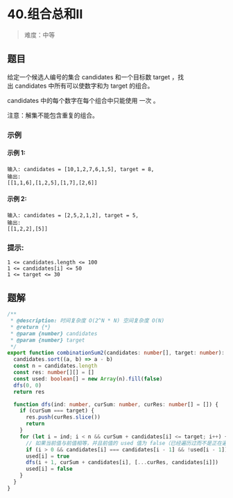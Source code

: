 # 40.组合总和II

> 难度：中等

## 题目
给定一个候选人编号的集合 candidates 和一个目标数 target ，找出 candidates 中所有可以使数字和为 target 的组合。

candidates 中的每个数字在每个组合中只能使用 一次 。

注意：解集不能包含重复的组合。 

### 示例

#### 示例 1:

```
输入: candidates = [10,1,2,7,6,1,5], target = 8,
输出:
[[1,1,6],[1,2,5],[1,7],[2,6]]
```

#### 示例 2:

```
输入: candidates = [2,5,2,1,2], target = 5,
输出:
[[1,2,2],[5]]
```

### 提示:

```
1 <= candidates.length <= 100
1 <= candidates[i] <= 50
1 <= target <= 30
```

## 题解

```ts
/**
 * @description: 时间复杂度 O(2^N * N) 空间复杂度 O(N)
 * @return {*}
 * @param {number} candidates
 * @param {number} target
 */
export function combinationSum2(candidates: number[], target: number): number[][] {
  candidates.sort((a, b) => a - b)
  const n = candidates.length
  const res: number[][] = []
  const used: boolean[] = new Array(n).fill(false)
  dfs(0, 0)
  return res

  function dfs(ind: number, curSum: number, curRes: number[] = []) {
    if (curSum === target) {
      res.push(curRes.slice())
      return
    }
    for (let i = ind; i < n && curSum + candidates[i] <= target; i++) {
      // 如果当前值与前值相等，并且前值的 used 值为 false（已经遍历过而不是正在遍历中），则跳过
      if (i > 0 && candidates[i] === candidates[i - 1] && !used[i - 1]) continue
      used[i] = true
      dfs(i + 1, curSum + candidates[i], [...curRes, candidates[i]])
      used[i] = false
    }
  }
}
```
